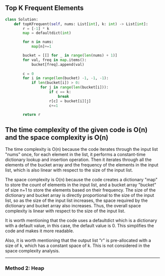 ## Top K Frequent Elements

```python
class Solution:
    def topKFrequent(self, nums: List[int], k: int) -> List[int]:
        r = [-1] * k 
        map = defaultdict(int)

        for n in nums:
            map[n]+=1

        bucket = [[] for _ in range(len(nums) + 1)]
        for val, freq in map.items():
            bucket[freq].append(val)
        
        c = 0
        for i in range(len(bucket) -1, -1, -1):
            if len(bucket[i]) > 0:
                for j in range(len(bucket[i])):
                    if c == k:
                        break
                    r[c] = bucket[i][j]
                    c+=1

        return r

```

## The time complexity of the given code is O(n) and the space complexity is O(n)

The time complexity is O(n) because the code iterates through the input list "nums" once, for each element in the list, it performs a constant-time dictionary lookup and insertion operation. Then it iterates through all the elements of the bucket array and the frequency of the elements in the input list, which is also linear with respect to the size of the input list.

The space complexity is O(n) because the code creates a dictionary "map" to store the count of elements in the input list, and a bucket array "bucket" of size n+1 to store the elements based on their frequency. The size of the dictionary and bucket array is directly proportional to the size of the input list, so as the size of the input list increases, the space required by the dictionary and bucket array also increases. Thus, the overall space complexity is linear with respect to the size of the input list.

It is worth mentioning that the code uses a defaultdict which is a dictionary with a default value, in this case, the default value is 0. This simplifies the code and makes it more readable.

Also, it is worth mentioning that the output list "r" is pre-allocated with a size of k, which has a constant space of k. This is not considered in the space complexity analysis.


---

### Method 2: Heap

